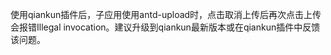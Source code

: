 使用qiankun插件后，子应用使用antd-upload时，点击取消上传后再次点击上传会报错Illegal invocation。建议升级到qiankun最新版本或在qiankun插件中反馈该问题。
